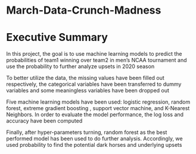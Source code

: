 # March-Data-Crunch-Madness
# Executive Summary
In this project, the goal is to use machine learning models to predict the probabilities of team1 winning over team2 in men’s NCAA tournament and use the probability to further analyze upsets in 2020 season

To better utilize the data, the missing values have been filled out respectively, the categorical variables have been transferred to dummy variables and some meaningless variables have been dropped out

Five machine learning models have been used: logistic regression, random forest, extreme gradient boosting , support vector machine, and K-Nearest Neighbors. In order to evaluate the model performance, the log loss and accuracy have been computed

Finally, after hyper-parameters turning, random forest as the best performed model has been used to do further analysis. Accordingly, we used probability to find the potential dark horses and underlying upsets
